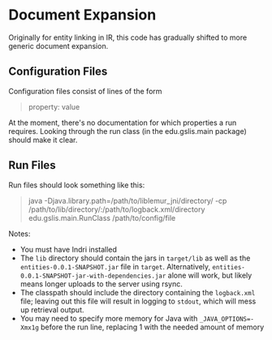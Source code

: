 Document Expansion
==================

Originally for entity linking in IR, this code has gradually shifted to more generic document expansion.

Configuration Files
-------------------

Configuration files consist of lines of the form

> property: value

At the moment, there's no documentation for which properties a run requires. Looking through the run class (in the edu.gslis.main package) should make it clear.

Run Files
---------

Run files should look something like this:

> java -Djava.library.path=/path/to/liblemur_jni/directory/ -cp /path/to/lib/directory/:/path/to/logback.xml/directory edu.gslis.main.RunClass /path/to/config/file

Notes:
- You must have Indri installed
- The `lib` directory should contain the jars in `target/lib` as well as the `entities-0.0.1-SNAPSHOT.jar` file in `target`. Alternatively, `entities-0.0.1-SNAPSHOT-jar-with-dependencies.jar` alone will work, but likely means longer uploads to the server using rsync.
- The classpath should include the directory containing the `logback.xml` file; leaving out this file will result in logging to `stdout`, which will mess up retrieval output.
- You may need to specify more memory for Java with `_JAVA_OPTIONS=-Xmx1g` before the run line, replacing 1 with the needed amount of memory
